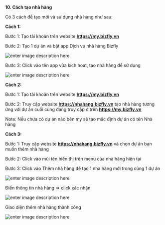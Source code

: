 

**10. Cách tạo nhà hàng**

Có 3 cách để tạo mới và sử dụng nhà hàng như sau:

**Cách 1:**

Bước 1: Tạo tài khoản trên website **https://my.bizfly.vn**

Bước 2: Tạo 1 dự án và bật app Dịch vụ nhà hàng Bizfly

![enter image description here](https://static8.muarecdn.com/original/muare/images/2020/05/12/5595283_gie1baa3iphc3a1p.png)

Bước 3: Click vào tên app vừa kích hoạt, tạo nhà hàng để sử dụng

![enter image description here](https://static8.muarecdn.com/original/muare/images/2020/05/12/5595317_photo-2020-05-12-09-15-33.jpg)

**Cách 2:**

Bước 1: Tạo tài khoản trên website **https://my.bizfly.vn**

Bước 2: Truy cập website **https://nhahang.bizfly.vn** tạo nhà hàng tương ứng với dự án cuối cùng đang truy cập ở trên **https://my.bizfly.vn**

Note: Nếu chưa có dự án nào bên my sẽ tạo mặc định dự án có tên Nhà hàng

**Cách 3:**

Bước 1: Truy cập website **https://nhahang.bizfly.vn** và chọn dự án bạn muốn thêm nhà hàng

Bước 2: Click vào mũi tên hiển thị trên menu của nhà hàng hiện tại

Bước 3: Click vào Thêm nhà hàng để tạo 1 nhà hàng mới trong cùng 1 dự án 

![enter image description here](https://static8.muarecdn.com/original/muare/images/2020/05/12/5595407_thc3aamnhc3a0hc3a0ng.png)

Điền thông tin nhà hàng => click xác nhận

![enter image description here](https://static8.muarecdn.com/original/muare/images/2020/06/11/5630049_screenshot-54.png)

Giao diện thêm nhà hàng thành công

![enter image description here](https://static8.muarecdn.com/original/muare/images/2020/06/11/5630061_screenshot-55.png)